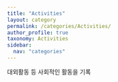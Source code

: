 ```yaml
---
title: "Activities"
layout: category
permalink: /categories/Activities/
author_profile: true
taxonomy: Activities
sidebar:
  nav: "categories"
---
```

대외활동 등 사회적인 활동을 기록